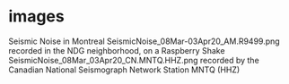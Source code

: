 # images
Seismic Noise in Montreal
SeismicNoise_08Mar-03Apr20_AM.R9499.png recorded in the NDG neighborhood, on a Raspberry Shake
SeismicNoise_08Mar_03Apr20_CN.MNTQ.HHZ.png recorded by the Canadian National Seismograph Network Station MNTQ (HHZ)
